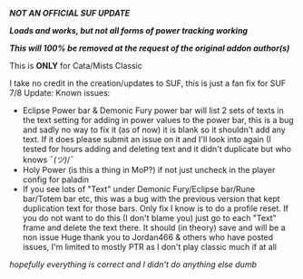 ***NOT AN OFFICIAL SUF UPDATE***

***Loads and works, but not all forms of power tracking working***

***This will 100% be removed at the request of the original addon author(s)***

This is **ONLY** for Cata/Mists Classic

I take no credit in the creation/updates to SUF, this is just a fan fix for SUF
7/8 Update:
Known issues:

- Eclipse Power bar & Demonic Fury power bar will list 2 sets of texts in the text setting for adding in power values to the power bar, this is a bug and sadly no way to fix it (as of now) it is blank so it shouldn't add any text. If it does please submit an issue on it and I'll look into again (I tested for hours adding and deleting text and it didn't duplicate but who knows ¯_(ツ)_/¯
- Holy Power (is this a thing in MoP?) if not just uncheck in the player config for paladin
- If you see lots of "Text" under Demonic Fury/Eclipse bar/Rune bar/Totem bar etc, this was a bug with the previous version that kept duplication text for those bars. Only fix I know is to do a profile reset. If you do not want to do this (I don't blame you) just go to each "Text" frame and delete the text there. It should (in theory) save and will be a non issue
Huge thank you to Jordan466 & others who have posted issues, I'm limited to mostly PTR as I don't play classic much if at all

*hopefully everything is correct and I didn't do anything else dumb*
